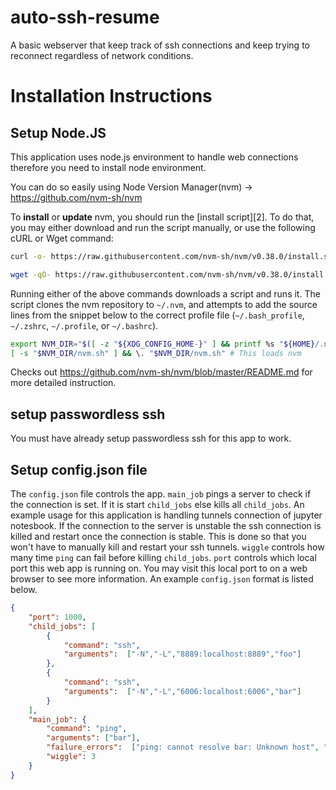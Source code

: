 # auto-ssh-resume

A basic webserver that keep track of ssh connections and keep trying to reconnect regardless of network conditions. 

# Installation Instructions

## Setup Node.JS
This application uses node.js environment to handle web connections therefore you need to install node environment.

You can do so easily using Node Version Manager(nvm) -> https://github.com/nvm-sh/nvm

To **install** or **update** nvm, you should run the [install script][2]. To do that, you may either download and run the script manually, or use the following cURL or Wget command:
```sh
curl -o- https://raw.githubusercontent.com/nvm-sh/nvm/v0.38.0/install.sh | bash
```
```sh
wget -qO- https://raw.githubusercontent.com/nvm-sh/nvm/v0.38.0/install.sh | bash
```

Running either of the above commands downloads a script and runs it. The script clones the nvm repository to `~/.nvm`, and attempts to add the source lines from the snippet below to the correct profile file (`~/.bash_profile`, `~/.zshrc`, `~/.profile`, or `~/.bashrc`).

<a id="profile_snippet"></a>
```sh
export NVM_DIR="$([ -z "${XDG_CONFIG_HOME-}" ] && printf %s "${HOME}/.nvm" || printf %s "${XDG_CONFIG_HOME}/nvm")"
[ -s "$NVM_DIR/nvm.sh" ] && \. "$NVM_DIR/nvm.sh" # This loads nvm
```
Checks out https://github.com/nvm-sh/nvm/blob/master/README.md for more detailed instruction.

## setup passwordless ssh

You must have already setup passwordless ssh for this app to work.
## Setup config.json file

The `config.json` file controls the app. `main_job` pings a server to check if the connection is set. If it is start `child_jobs` else kills all `child_jobs`. An example usage for this application is handling tunnels connection of jupyter notesbook. If the connection to the server is unstable the ssh connection is killed and restart once the connection is stable. This is done so that you won't have to manually kill and restart your ssh tunnels. `wiggle` controls how many time `ping` can fail before killing `child_jobs`. `port` controls which local port this web app is running on. You may visit this local port to on a web browser to see more information. An example `config.json` format is listed below. 

```json
{
    "port": 1000,
    "child_jobs": [
        {
            "command": "ssh",
            "arguments":  ["-N","-L","8889:localhost:8889","foo"]
        },
        {
            "command": "ssh",
            "arguments":  ["-N","-L","6006:localhost:6006","bar"]
        }
    ],
    "main_job": {
        "command": "ping",
        "arguments": ["bar"],
        "failure_errors":  ["ping: cannot resolve bar: Unknown host", "Request timeout"],
        "wiggle": 3
    }
}
```

